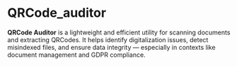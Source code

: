 # QRCode_auditor
**QRCode Auditor** is a lightweight and efficient utility for scanning documents and extracting QRCodes. It helps identify digitalization issues, detect misindexed files, and ensure data integrity — especially in contexts like document management and GDPR compliance.
